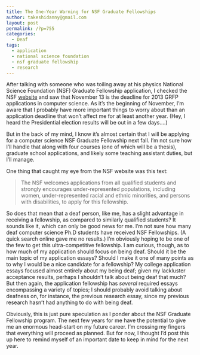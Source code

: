 ```yaml
---
title: The One-Year Warning for NSF Graduate Fellowships
author: takeshidanny@gmail.com
layout: post
permalink: /?p=755
categories:
  - Deaf
tags:
  - application
  - national science foundation
  - nsf graduate fellowship
  - research
---
```

After talking with someone who was toiling away at his physics National Science Foundation (NSF) Graduate Fellowship application, I checked the NSF [website][1] and saw that November 13 is the deadline for 2013 GRFP applications in computer science. As it&#8217;s the beginning of November, I&#8217;m aware that I probably have more important things to worry about than an application deadline that won&#8217;t affect me for at least another year. (Hey, I heard the Presidential election results will be out in a few days&#8230;.)

But in the back of my mind, I know it&#8217;s almost certain that I will be applying for a computer science NSF Graduate Fellowship next fall. I&#8217;m not sure how I&#8217;ll handle that along with four courses (one of which will be a thesis), graduate school applications, and likely some teaching assistant duties, but I&#8217;ll manage.

One thing that caught my eye from the NSF website was this text:

> The NSF welcomes applications from all qualified students and strongly encourages under-represented populations, including women, under-represented racial and ethnic minorities, and persons with disabilities, to apply for this fellowship.

So does that mean that a deaf person, like me, has a slight advantage in receiving a fellowship, as compared to similarly qualified students? It sounds like it, which can only be good news for me. I&#8217;m not sure how many deaf computer science Ph.D students have received NSF Fellowships. (A quick search online gave me no results.) I&#8217;m obviously hoping to be one of the few to get this ultra-competitive fellowship. I am curious, though, as to how much of my application should focus on being deaf. Should it be the main topic of my application essays? Should I make it one of many points as to why I would be a nice candidate for a fellowship? My college application essays focused almost entirely about my being deaf; given my lackluster acceptance results, perhaps I shouldn&#8217;t talk about being deaf that much? But then again, the application fellowship has *several* required essays encompassing a variety of topics; I should probably avoid talking about deafness on, for instance, the previous research essay, since my previous research hasn&#8217;t had anything to do with being deaf.

Obviously, this is just pure speculation as I ponder about the NSF Graduate Fellowship program. The next few years for me have the potential to give me an enormous head-start on my future career. I&#8217;m crossing my fingers that everything will proceed as planned. But for now, I thought I&#8217;d post this up here to remind myself of an important date to keep in mind for the next year.

 [1]: http://www.nsfgrfp.org/